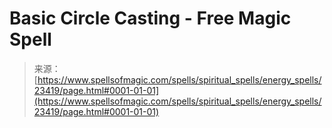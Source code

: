 <!--yml
category: 未分类
date: 2024-06-12 19:08:32
-->

# Basic Circle Casting - Free Magic Spell

> 来源：[https://www.spellsofmagic.com/spells/spiritual_spells/energy_spells/23419/page.html#0001-01-01](https://www.spellsofmagic.com/spells/spiritual_spells/energy_spells/23419/page.html#0001-01-01)
